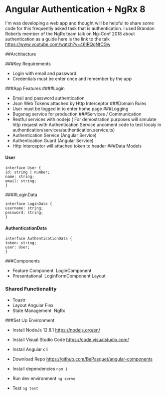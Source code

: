 # Angular Authentication + NgRx 8

I'm was developing a web app and thought will be helpful to share some code for this frequently asked task that is authentication.
I used Brandon Roberts member of the NgRx team talk on Ng-Conf 2018 about authentication as a guide here is the link to the talk https://www.youtube.com/watch?v=46IRQgNtCGw

##Architecture

###Key Requirements

- Login with email and password
- Credentials must be enter once and remember by the app

###App Features
####Login

- Email and password authentication
- Json Web Tokens attached by Http Interceptor
  ###Domain Rules
- User must be logged in to enter home page
  ###Logging
- Bugsnag service for production
  ###Services / Communication
- Restful services with nodejs ( For demostration purposes will simulate http request with Authentication Service uncoment code to test localy in authentication/services/authentication.service.ts)
- Authentication Service (Angular Service)
- Authentication Guard (Angular Service)
- Http Interceptor will attached token to header
  ###Data Models

#### User

```
interface User {
id: string | number;
name: string;
email: string;
}
```

####LoginData

```
interface LoginData {
username: string;
password: string;
}
```

#### AuthenticationData

```
interface AuthenticationData {
token: string;
user: User;
}
```

###Components

- Feature Component
   LoginComponent
- Presentational 
  LoginFormComponent
  Layout

### Shared Functionality

- Toastr
- Layout
  Angular Flex
- State Management
   NgRx

###Set Up Environment
- Install NodeJs 12.8.1 https://nodejs.org/en/

- Install Visual Studio Code https://code.visualstudio.com/

- Install Angular cli

- Download Repo https://github.com/BePasquet/angular-components

- Install dependencies
```npm i```

- Run dev environment
```ng serve```
- Test
```ng test```

